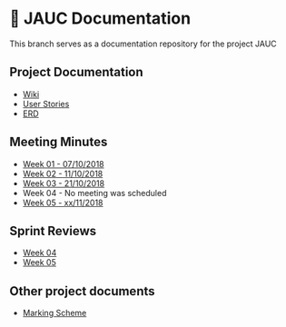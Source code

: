 # 📘 JAUC Documentation

This branch serves as a documentation repository for the project JAUC

## Project Documentation

- [Wiki](/wiki)
- [User Stories](docs/user-stories.md)
- [ERD](docs/ERD.md)

## Meeting Minutes

- [Week 01 - 07/10/2018](docs/minutes/week-01.md)
- [Week 02 - 11/10/2018](docs/minutes/week-02.md)
- [Week 03 - 21/10/2018](docs/minutes/week-03.md)
- Week 04 - No meeting was scheduled
- [Week 05 - xx/11/2018](docs/minutes/week-05.md)

## Sprint Reviews

- [Week 04](docs/sprints/week-04.md)
- [Week 05](docs/sprints/week-05.md)

## Other project documents

- [Marking Scheme](docs/marks.md)
